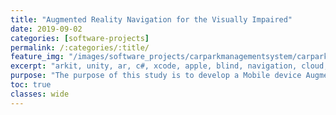 ```yaml
---
title: "Augmented Reality Navigation for the Visually Impaired"
date: 2019-09-02
categories: [software-projects]
permalink: /:categories/:title/
feature_img: "/images/software_projects/carparkmanagementsystem/carparkmanagementsystem_img00.jpg"
excerpt: "arkit, unity, ar, c#, xcode, apple, blind, navigation, cloud, placenote, travelling aid"
purpose: "The purpose of this study is to develop a Mobile device Augmented Reality based Assistive Technology (AT) for indoor navigation by blind users. Augmented Reality ARKit Ray-Casting is used to detect real-world objects and place virtual Marker GameObjects as way points for navigation in an AR scene."
toc: true
classes: wide
---
```


